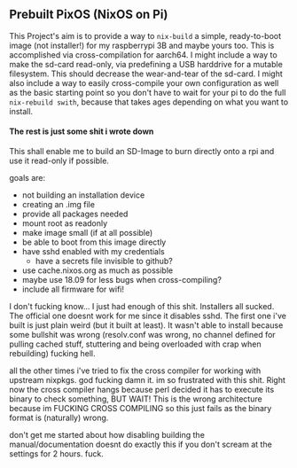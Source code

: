 ## Prebuilt PixOS (NixOS on Pi)
This Project's aim is to provide a way to `nix-build` a simple, ready-to-boot image (not installer!) for my raspberrypi 3B and maybe yours too.
This is accomplished via cross-compilation for aarch64.
I might include a way to make the sd-card read-only, via predefining a USB harddrive for a mutable filesystem. This should decrease the wear-and-tear of the sd-card.
I might also include a way to easily cross-compile your own configuration as well as the basic starting point so you don't have to wait for your pi to do the full `nix-rebuild swith`, because that takes ages depending on what you want to install.

#### The rest is just some shit i wrote down

This shall enable me to build an SD-Image to burn directly onto a rpi and use it read-only if possible.

goals are:
* not building an installation device
* creating an .img file
* provide all packages needed
* mount root as readonly
* make image small (if at all possible)
* be able to boot from this image directly
* have sshd enabled with my credentials
    - have a secrets file invisible to github?
* use cache.nixos.org as much as possible
* maybe use 18.09 for less bugs when cross-compiling?
* include all firmware for wifi!

I don't fucking know...
I just had enough of this shit. Installers all sucked.
The official one doesnt work for me since it disables sshd.
The first one i've built is just plain weird (but it built at least).
  It wasn't able to install because some bullshit was wrong (resolv.conf was wrong, no channel defined for pulling cached stuff, stuttering and being overloaded with crap when rebuilding)
fucking hell.

all the other times i've tried to fix the cross compiler for working with upstream nixpkgs.
god fucking damn it.
im so frustrated with this shit.
Right now the cross compiler hangs because perl decided it has to execute its binary to check something, BUT WAIT! This is the wrong architecture because im FUCKING CROSS COMPILING so this just fails as the binary format is (naturally) wrong.

don't get me started about how disabling building the manual/documentation doesnt do exactly this if you don't scream at the settings for 2 hours.
fuck.
